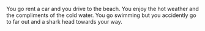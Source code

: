 You go rent a car and you drive to the beach. You enjoy the hot weather and the compliments of the cold water. You go swimming but you accidently go to far out and a shark head towards your way. 